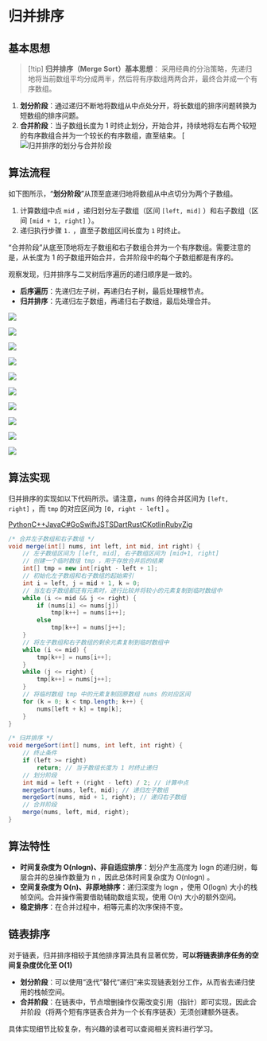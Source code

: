 # 归并排序
## 基本思想

>[!tip] **归并排序（Merge Sort）基本思想**：
采用经典的分治策略，先递归地将当前数组平均分成两半，然后将有序数组两两合并，最终合并成一个有序数组。

1. **划分阶段**：通过递归不断地将数组从中点处分开，将长数组的排序问题转换为短数组的排序问题。
2. **合并阶段**：当子数组长度为 1 时终止划分，开始合并，持续地将左右两个较短的有序数组合并为一个较长的有序数组，直至结束。
[![归并排序的划分与合并阶段](https://www.hello-algo.com/chapter_sorting/merge_sort.assets/merge_sort_overview.png)
## 算法流程

如下图所示，“**划分阶段**”从顶至底递归地将数组从中点切分为两个子数组。
1. 计算数组中点 `mid` ，递归划分左子数组（区间 `[left, mid]` ）和右子数组（区间 `[mid + 1, right]` ）。
2. 递归执行步骤 `1.` ，直至子数组区间长度为 `1` 时终止。

“合并阶段”从底至顶地将左子数组和右子数组合并为一个有序数组。需要注意的是，从长度为 1 的子数组开始合并，合并阶段中的每个子数组都是有序的。

观察发现，归并排序与二叉树后序遍历的递归顺序是一致的。
- **后序遍历**：先递归左子树，再递归右子树，最后处理根节点。
- **归并排序**：先递归左子数组，再递归右子数组，最后处理合并。

![](https://www.hello-algo.com/chapter_sorting/merge_sort.assets/merge_sort_step1.png)

![](https://www.hello-algo.com/chapter_sorting/merge_sort.assets/merge_sort_step2.png)

![](https://www.hello-algo.com/chapter_sorting/merge_sort.assets/merge_sort_step3.png)

![](https://www.hello-algo.com/chapter_sorting/merge_sort.assets/merge_sort_step4.png)

![](https://www.hello-algo.com/chapter_sorting/merge_sort.assets/merge_sort_step5.png)

![](https://www.hello-algo.com/chapter_sorting/merge_sort.assets/merge_sort_step6.png)

![](https://www.hello-algo.com/chapter_sorting/merge_sort.assets/merge_sort_step7.png)

![](https://www.hello-algo.com/chapter_sorting/merge_sort.assets/merge_sort_step8.png)

![](https://www.hello-algo.com/chapter_sorting/merge_sort.assets/merge_sort_step9.png)

![](https://www.hello-algo.com/chapter_sorting/merge_sort.assets/merge_sort_step10.png)

## 算法实现
归并排序的实现如以下代码所示。请注意，`nums` 的待合并区间为 `[left, right]` ，而 `tmp` 的对应区间为 `[0, right - left]` 。

[Python](https://www.hello-algo.com/chapter_sorting/merge_sort/#__tabbed_2_1)[C++](https://www.hello-algo.com/chapter_sorting/merge_sort/#__tabbed_2_2)[Java](https://www.hello-algo.com/chapter_sorting/merge_sort/#__tabbed_2_3)[C#](https://www.hello-algo.com/chapter_sorting/merge_sort/#__tabbed_2_4)[Go](https://www.hello-algo.com/chapter_sorting/merge_sort/#__tabbed_2_5)[Swift](https://www.hello-algo.com/chapter_sorting/merge_sort/#__tabbed_2_6)[JS](https://www.hello-algo.com/chapter_sorting/merge_sort/#__tabbed_2_7)[TS](https://www.hello-algo.com/chapter_sorting/merge_sort/#__tabbed_2_8)[Dart](https://www.hello-algo.com/chapter_sorting/merge_sort/#__tabbed_2_9)[Rust](https://www.hello-algo.com/chapter_sorting/merge_sort/#__tabbed_2_10)[C](https://www.hello-algo.com/chapter_sorting/merge_sort/#__tabbed_2_11)[Kotlin](https://www.hello-algo.com/chapter_sorting/merge_sort/#__tabbed_2_12)[Ruby](https://www.hello-algo.com/chapter_sorting/merge_sort/#__tabbed_2_13)[Zig](https://www.hello-algo.com/chapter_sorting/merge_sort/#__tabbed_2_14)

```java
/* 合并左子数组和右子数组 */
void merge(int[] nums, int left, int mid, int right) {
    // 左子数组区间为 [left, mid], 右子数组区间为 [mid+1, right]
    // 创建一个临时数组 tmp ，用于存放合并后的结果
    int[] tmp = new int[right - left + 1];
    // 初始化左子数组和右子数组的起始索引
    int i = left, j = mid + 1, k = 0;
    // 当左右子数组都还有元素时，进行比较并将较小的元素复制到临时数组中
    while (i <= mid && j <= right) {
        if (nums[i] <= nums[j])
            tmp[k++] = nums[i++];
        else
            tmp[k++] = nums[j++];
    }
    // 将左子数组和右子数组的剩余元素复制到临时数组中
    while (i <= mid) {
        tmp[k++] = nums[i++];
    }
    while (j <= right) {
        tmp[k++] = nums[j++];
    }
    // 将临时数组 tmp 中的元素复制回原数组 nums 的对应区间
    for (k = 0; k < tmp.length; k++) {
        nums[left + k] = tmp[k];
    }
}

/* 归并排序 */
void mergeSort(int[] nums, int left, int right) {
    // 终止条件
    if (left >= right)
        return; // 当子数组长度为 1 时终止递归
    // 划分阶段
    int mid = left + (right - left) / 2; // 计算中点
    mergeSort(nums, left, mid); // 递归左子数组
    mergeSort(nums, mid + 1, right); // 递归右子数组
    // 合并阶段
    merge(nums, left, mid, right);
}
```
## 算法特性

- **时间复杂度为 O(nlog⁡n)、非自适应排序**：划分产生高度为 log⁡n 的递归树，每层合并的总操作数量为 n ，因此总体时间复杂度为 O(nlog⁡n) 。
- **空间复杂度为 O(n)、非原地排序**：递归深度为 log⁡n ，使用 O(log⁡n) 大小的栈帧空间。合并操作需要借助辅助数组实现，使用 O(n) 大小的额外空间。
- **稳定排序**：在合并过程中，相等元素的次序保持不变。

## 链表排序

对于链表，归并排序相较于其他排序算法具有显著优势，**可以将链表排序任务的空间复杂度优化至 O(1)** 

- **划分阶段**：可以使用“迭代”替代“递归”来实现链表划分工作，从而省去递归使用的栈帧空间。
- **合并阶段**：在链表中，节点增删操作仅需改变引用（指针）即可实现，因此合并阶段（将两个短有序链表合并为一个长有序链表）无须创建额外链表。

具体实现细节比较复杂，有兴趣的读者可以查阅相关资料进行学习。